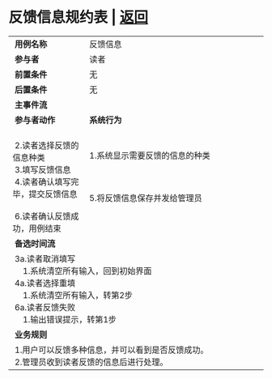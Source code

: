# 反馈信息规约表 | [返回](../README.md)
<table>
    <tr>
        <td width="150"> <b>&nbsp;用例名称</b></td>
        <td colspan="2" width="500">&nbsp;反馈信息</td>
    </tr>
    <tr>
        <td width="150"> <b>&nbsp;参与者</b></td>
        <td colspan="2" width="500">&nbsp;读者</td>
    </tr>
    <tr>
        <td width="150"> <b>&nbsp;前置条件</b></td>
        <td colspan="2" width="500">&nbsp;无</td>
    </tr>
    <tr>
        <td width="150"> <b>&nbsp;后置条件</b></td>
        <td colspan="2" width="500">&nbsp;无</td>
    </tr>
    <tr>
        <td colspan="3" width="150"> <b>&nbsp;主事件流</b></td>
    </tr>
    <tr>
        <td colspan="2" width="200"> <b>&nbsp;参与者动作</b></td>
        <td width="400"> <b>&nbsp;系统行为</b></td>
    </tr>
    <tr>
        <td colspan="2" width="200">
            <span>&nbsp;</span>
            <br>
            <span>&nbsp;2.读者选择反馈的信息种类</span>
            <br>
            <span>&nbsp;3.填写反馈信息</span>
            <br>
            <span>&nbsp;4.读者确认填写完毕，提交反馈信息</span>
            <br>
            <span>&nbsp;</span>
            <br>
            <span>&nbsp;6.读者确认反馈成功，用例结束</span>
            <br>
        </td>
        <td width="400">
            <span>&nbsp;1.系统显示需要反馈的信息的种类</span>
            <br>
            <span>&nbsp;</span>
            <br>
            <span>&nbsp;</span>
            <br>
            <span>&nbsp;</span>
            <br>
            <span>&nbsp;5.将反馈信息保存并发给管理员</span>
            <br>
            <span>&nbsp;</span>
        </td>
    </tr>
    <tr>
        <td colspan="3" width="150"> <b>&nbsp;备选时间流</b></td>
    </tr>
    <tr>
        <td colspan="3" width="150">
            <span>&nbsp;3a.读者取消填写</span>
            <br>
            <span>&nbsp;&emsp;1.系统清空所有输入，回到初始界面</span>
            <br>
            <span>&nbsp;4a.读者选择重填</span>
            <br>
            <span>&nbsp;&emsp;1.系统清空所有输入，转第2步</span>
            <br>
            <span>&nbsp;6a.读者反馈失败</span>
            <br>
            <span>&nbsp;&emsp;1.输出错误提示，转第1步</span>
        </td>
    </tr>
    <tr>
        <td colspan="3" width="150"> <b>&nbsp;业务规则</b></td>
    </tr>
    <tr>
        <td colspan="3" width="150">
            <span>&nbsp;1.用户可以反馈多种信息，并可以看到是否反馈成功。</span>
            <br>
            <span>&nbsp;2.管理员收到读者反馈的信息后进行处理。</span>
        </td>
    </tr>
</table>
